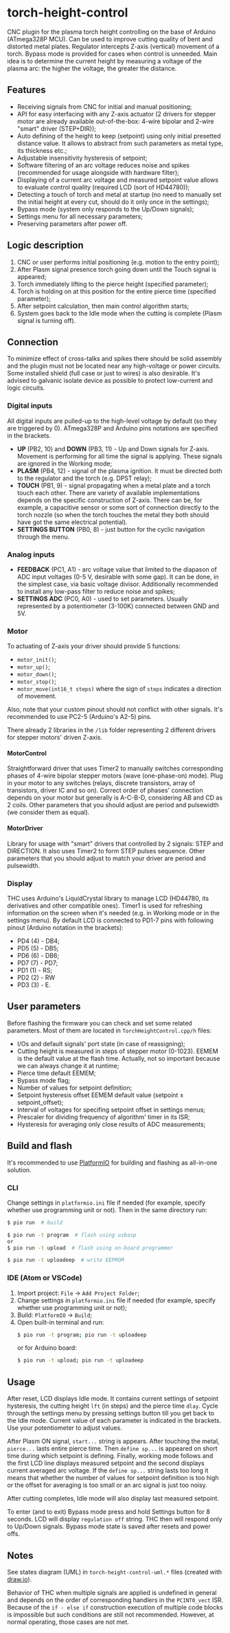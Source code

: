 # torch-height-control
CNC plugin for the plasma torch height controlling on the base of Arduino (ATmega328P MCU). Can be used to improve cutting quality of bent and distorted metal plates. Regulator intercepts Z-axis (vertical) movement of a torch. Bypass mode is provided for cases when control is unneeded. Main idea is to determine the current height by measuring a voltage of the plasma arc: the higher the voltage, the greater the distance.


## Features
  - Receiving signals from CNC for initial and manual positioning;
  - API for easy interfacing with any Z-axis actuator (2 drivers for stepper motor are already available out-of-the-box: 4-wire bipolar and 2-wire "smart" driver (STEP+DIR));
  - Auto defining of the height to keep (setpoint) using only initial presetted distance value. It allows to abstract from such parameters as metal type, its thickness etc.;
  - Adjustable insensitivity hysteresis of setpoint;
  - Software filtering of an arc voltage reduces noise and spikes (recommended for usage alongside with hardware filter);
  - Displaying of a current arc voltage and measured setpoint value allows to evaluate control quality (required LCD (sort of HD44780));
  - Detecting a touch of torch and metal at startup (no need to manually set the initial height at every cut, should do it only once in the settings);
  - Bypass mode (system only responds to the Up/Down signals);
  - Settings menu for all necessary parameters;
  - Preserving parameters after power off.


## Logic description
  1. CNC or user performs initial positioning (e.g. motion to the entry point);
  2. After Plasm signal presence torch going down until the Touch signal is appeared;
  3. Torch immediately lifting to the pierce height (specified parameter);
  4. Torch is holding on at this position for the entire pierce time (specified parameter);
  5. After setpoint calculation, then main control algorithm starts;
  6. System goes back to the Idle mode when the cutting is complete (Plasm signal is turning off).


## Connection
To minimize effect of cross-talks and spikes there should be solid assembly and the plugin must not be located near any high-voltage or power circuits. Some installed shield (full case or just to wires) is also desirable. It's advised to galvanic isolate device as possible to protect low-current and logic circuits.

### Digital inputs
All digital inputs are pulled-up to the high-level voltage by default (so they are triggered by 0). ATmega328P and Arduino pins notations are specified in the brackets.
  - **UP** (PB2, 10) and **DOWN** (PB3, 11) - Up and Down signals for Z-axis. Movement is performing for all time the signal is applying. These signals are ignored in the Working mode;
  - **PLASM** (PB4, 12) - signal of the plasma ignition. It must be directed both to the regulator and the torch (e.g. DPST relay);
  - **TOUCH** (PB1, 9) - signal propagating when a metal plate and a torch touch each other. There are variety of available implementations depends on the specific construction of Z-axis. There can be, for example, a capacitive sensor or some sort of connection directly to the torch nozzle (so when the torch touches the metal they both should have got the same electrical potential).
  - **SETTINGS BUTTON** (PB0, 8) - just button for the cyclic navigation through the menu.

### Analog inputs
  - **FEEDBACK** (PC1, A1) - arc voltage value that limited to the diapason of ADC input voltages (0-5 V, desirable with some gap). It can be done, in the simplest case, via basic voltage divisor. Additionally recommended to install any low-pass filter to reduce noise and spikes;
  - **SETTINGS ADC** (PC0, A0) - used to set parameters. Usually represented by a potentiometer (3-100K) connected between GND and 5V.

### Motor
To actuating of Z-axis your driver should provide 5 functions:
  - `motor_init()`;
  - `motor_up()`;
  - `motor_down()`;
  - `motor_stop()`;
  - `motor_move(int16_t steps)` where the sign of `steps` indicates a direction of movement.

Also, note that your custom pinout should not conflict with other signals. It's recommended to use PC2-5 (Arduino's A2-5) pins.

There already 2 libraries in the `/lib` folder representing 2 different drivers for stepper motors' driven Z-axis.

#### MotorControl
Straightforward driver that uses Timer2 to manually switches corresponding phases of 4-wire bipolar stepper motors (wave (one-phase-on) mode). Plug in your motor to any switches (relays, discrete transistors, array of transistors, driver IC and so on). Correct order of phases' connection depends on your motor but generally is A-C-B-D, considering AB and CD as 2 coils. Other parameters that you should adjust are period and pulsewidth (we consider them as equal).

#### MotorDriver
Library for usage with "smart" drivers that controlled by 2 signals: STEP and DIRECTION. It also uses Timer2 to form STEP pulses sequence. Other parameters that you should adjust to match your driver are period and pulsewidth.

### Display
THC uses Arduino's LiquidCrystal library to manage LCD (HD44780, its derivatives and other compatible ones). Timer1 is used for refreshing information on the screen when it's needed (e.g. in Working mode or in the settings menu). By default LCD is connected to PD1-7 pins with following pinout (Arduino notation in the brackets):
  - PD4 (4) - DB4;
  - PD5 (5) - DB5;
  - PD6 (6) - DB6;
  - PD7 (7) - PD7;
  - PD1 (1) - RS;
  - PD2 (2) - RW
  - PD3 (3) - E.


## User parameters
Before flashing the firmware you can check and set some related parameters. Most of them are located in `TorchHeightControl.cpp/h` files:
  - I/Os and default signals' port state (in case of reassigning);
  - Cutting height is measured in steps of stepper motor (0-1023). EEMEM is the default value at the flash time. Actually, not so important because we can always change it at runtime;
  - Pierce time default EEMEM;
  - Bypass mode flag;
  - Number of values for setpoint definition;
  - Setpoint hysteresis offset EEMEM default value (setpoint ± setpoint_offset);
  - Interval of voltages for specifing setpoint offset in settings menus;
  - Prescaler for dividing frequency of algorithm' timer in its ISR;
  - Hysteresis for averaging only close results of ADC measurements;


## Build and flash
It's recommended to use [PlatformIO](https://platformio.org) for building and flashing as all-in-one solution.

### CLI
Change settings in `platformio.ini` file if needed (for example, specify whether use programming unit or not). Then in the same directory run:
```sh
$ pio run  # build

$ pio run -t program  # flash using usbasp
or
$ pio run -t upload  # flash using on-board programmer

$ pio run -t uploadeep  # write EEPROM
```


### IDE (Atom or VSCode)
  1. Import project: `File` -> `Add Project Folder`;
  2. Change settings in `platformio.ini` file if needed (for example, specify whether use programming unit or not);
  3. Build: `PlatformIO` -> `Build`;
  4. Open built-in terminal and run:
     ```sh
     $ pio run -t program; pio run -t uploadeep
     ```
     or for Arduino board:
     ```sh
     $ pio run -t upload; pio run -t uploadeep
     ```


## Usage
After reset, LCD displays Idle mode. It contains current settings of setpoint hysteresis, the cutting height `lft` (in steps) and the pierce time `dlay`. Cycle through the settings menu by pressing settings button till you get back to the Idle mode. Current value of each parameter is indicated in the brackets. Use your potentiometer to adjust values.

After Plasm ON signal, `start...` string is appears. After touching the metal, `pierce...` lasts entire pierce time. Then `define sp...` is appeared on short time during which setpoint is defining. Finally, working mode follows and the first LCD line displays measured setpoint and the second displays current averaged arc voltage. If the `define sp...` string lasts too long it means that whether the number of values for setpoint definition is too high or the offset for averaging is too small or an arc signal is just too noisy.

After cutting completes, Idle mode will also display last measured setpoint.

To enter (and to exit) Bypass mode press and hold Settings button for 8 seconds. LCD will display `regulation off` string. THC then will respond only to Up/Down signals. Bypass mode state is saved after resets and power offs.


## Notes
See states diagram (UML) in `torch-height-control-uml.*` files (created with [draw.io](https://draw.io)).

Behavior of THC when multiple signals are applied is undefined in general and depends on the order of corresponding handlers in the `PCINT0_vect` ISR. Because of the `if - else if` construction execution of multiple code blocks is impossible but such conditions are still not recommended. However, at normal operating, those cases are not met.
